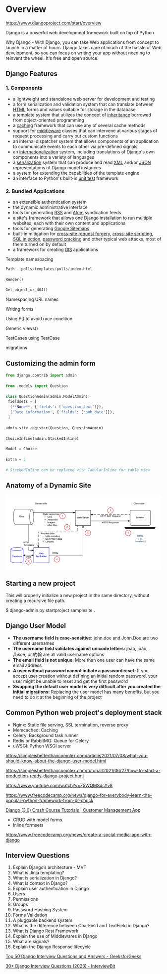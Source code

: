 # Overview

https://www.djangoproject.com/start/overview

Django is a powerful web development framework built on top of Python

Why Django - With Django, you can take Web applications from concept to launch in a matter of hours. Django takes care of much of the hassle of Web development, so you can focus on writing your app without needing to reinvent the wheel. It's free and open source.

## Django Features

### 1. Components

- a lightweight and standalone web server for development and testing
- a form serialization and validation system that can translate between [HTML](https://en.wikipedia.org/wiki/HTML) forms and values suitable for storage in the database
- a template system that utilizes the concept of [inheritance](https://en.wikipedia.org/wiki/Inheritance_(object-oriented_programming)) borrowed from object-oriented programming
- a [caching](https://en.wikipedia.org/wiki/Web_cache) framework that can use any of several cache methods
- support for [middleware](https://en.wikipedia.org/wiki/Middleware) classes that can intervene at various stages of request processing and carry out custom functions
- an internal dispatcher system that allows components of an application to communicate events to each other via pre-defined signals
- an [internationalization](https://en.wikipedia.org/wiki/Internationalization_and_localization) system, including translations of Django's own components into a variety of languages
- a [serialization](https://en.wikipedia.org/wiki/Serialization) system that can produce and read [XML](https://en.wikipedia.org/wiki/XML) and/or [JSON](https://en.wikipedia.org/wiki/JSON) representations of Django model instances
- a system for extending the capabilities of the template engine
- an interface to Python's built-in [unit test](https://en.wikipedia.org/wiki/Unit_test) framework

### 2. Bundled Applications

- an extensible authentication system
- the dynamic administrative interface
- tools for generating [RSS](https://en.wikipedia.org/wiki/RSS_(file_format)) and [Atom](https://en.wikipedia.org/wiki/Atom_(standard)) syndication feeds
- a site's framework that allows one Django installation to run multiple websites, each with their own content and applications
- tools for generating [Google Sitemaps](https://en.wikipedia.org/wiki/Google_Sitemaps)
- built-in mitigation for [cross-site request forgery](https://en.wikipedia.org/wiki/Cross-site_request_forgery), [cross-site scripting](https://en.wikipedia.org/wiki/Cross-site_scripting), [SQL injection](https://en.wikipedia.org/wiki/SQL_injection), [password cracking](https://en.wikipedia.org/wiki/Password_cracking) and other typical web attacks, most of them turned on by default
- a framework for creating [GIS](https://en.wikipedia.org/wiki/Geographic_information_system) applications

Template namespacing

```python
Path - polls/templates/polls/index.html

Render()

Get_object_or_404()
```

Namespacing URL names

Writing forms

Using F() to avoid race condition

Generic views()

TestCases using TestCase

migrations

## Customizing the admin form

```python
from django.contrib import admin

from .models import Question

class QuestionAdmin(admin.ModelAdmin):
 fieldsets = [
  (**None**, {'fields': ['question_text']}),
  ('Date information', {'fields': ['pub_date']}),
 ]

admin.site.register(Question, QuestionAdmin)

ChoiceInline(admin.StackedInline)

Model = Choice

Extra = 3

# StackedInline can be replaced with TabularInline for table view
```

## Anatomy of a Dynamic Site

![image](../../media/Overview-image1.jpg)

## Starting a new project

This will properly initialize a new project in the same directory, without creating a recursive file path.

$ django-admin.py startproject samplesite .

## Django User Model

- **The username field is case-sensitive:** john.doe and John.Doe are two different usernames
- **The username field validates against unicode letters:** joao, joão, Джон, or 約翰 are all valid username options
- **The email field is not unique:** More than one user can have the same email address
- **A user without password cannot initiate a password reset:** If you accept user creation without defining an initial random password, your user might be unable to reset and get the first password
- **Swapping the default user model is very difficult after you created the initial migrations:** Replacing the user model has many benefits, but you need to do it at the beginning of the project

## Common Python web project's deployment stack

- Nginx: Static file serving, SSL termination, reverse proxy
- Memcached: Caching
- Celery: Background task runner
- Redis or RabbitMQ: Queue for Celery
- uWSGI: Python WSGI server

https://simpleisbetterthancomplex.com/article/2021/07/08/what-you-should-know-about-the-django-user-model.html

https://simpleisbetterthancomplex.com/tutorial/2021/06/27/how-to-start-a-production-ready-django-project.html

https://www.youtube.com/watch?v=Z5WQMSdcYv8

https://www.freecodecamp.org/news/django-for-everybody-learn-the-popular-python-framework-from-dr-chuck

[Django (3.0) Crash Course Tutorials | Customer Management App](https://www.youtube.com/playlist?list=PL-51WBLyFTg2vW-_6XBoUpE7vpmoR3ztO)

- CRUD with model forms
- Inline formsets

https://www.freecodecamp.org/news/create-a-social-media-app-with-django

## Interview Questions

1. Explain Django’s architecture - MVT
2. What is Jinja templating?
3. What is serialization in Django?
4. What is context in Django?
5. Explain user authentication in Django
 1. Users
 2. Permissions
 3. Groups
 4. Password Hashing System
 5. Forms Validation
 6. A pluggable backend system
6. What is the difference between CharField and TextField in Django?
7. What is Django Rest Framework
8. Explain the use of Middlewares in Django
9. What are signals?
10. Explain the Django Response lifecycle

[Top 50 Django Interview Questions and Answers - GeeksforGeeks](https://www.geeksforgeeks.org/django-interview-questions/#adv)

[30+ Django Interview Questions (2023) - InterviewBit](https://www.interviewbit.com/django-interview-questions/)
